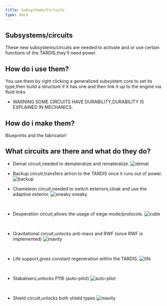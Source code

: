 ```yaml
---
title: Subsystems/Circuits
type: docs
---
```


## Subsystems/circuits

These new subsystems/circuits are needed to activate and or use certain functions of the TARDIS,they'll need power.

## How do i use them?

You use them by right clicking a generalized subsystem core to set its type,then build a structure if it has one and then link it up to the engine via fluid links

* WARNING SOME CIRCUITS HAVE DURABILITY,DURABILITY IS EXPLAINED IN MECHANICS.

## How do i make them?

Blueprints and the fabricator!

## What circuits are there and what do they do?

* Demat circuit,needed to demateralize and remateralize.
![demat](images/circuits/dc.png)

* Backup circuit,transfers artron to the TARDIS once it runs out of power.
![backup](images/circuits/bc.png)
‎ ‎ 
‎ ‎ 
‎ ‎ 

* Chameleon circuit,needed to switch exteriors,cloak and use the adaptive exterior.
![sneaky sneaky](images/circuits/cc.png)

‎ ‎ 
‎ ‎ 
* Desperation circuit,allows the usage of siege mode/protocols.
![cube](images/circuits/desperation.png)

‎ ‎ 
‎ ‎ 

* Gravitational circuit,unlocks anti-mavs and RWF (once RWF is implemented)
![mavity](images/circuits/gc.png)

‎ ‎ 
‎ ‎ 
* Life support,gives constant regeneration within the TARDIS.
![life](images/circuits/ls.png)

‎ ‎ 
‎ ‎ 
* Stabalisers,unlocks P116 (auto-pilot)
![auto-pilot](images/circuits/s.png)

‎ ‎ 
‎ ‎ 
* Shield circuit,unlocks both shield types
![mavity](images/circuits/sc.png)
